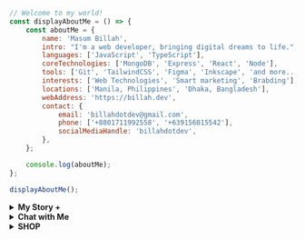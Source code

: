                                                
```javascript                                                                                                          
// Welcome to my world!                                                          
const displayAboutMe = () => {
    const aboutMe = {
        name: 'Masum Billah',
        intro: "I'm a web developer, bringing digital dreams to life.",
        languages: ['JavaScript', 'TypeScript'],
        coreTechnologies: ['MongoDB', 'Express', 'React', 'Node'],
        tools: ['Git', 'TailwindCSS', 'Figma', 'Inkscape', 'and more...'],
        interests: ['Web Technologies', 'Smart marketing', 'Brabding'],
        locations: ['Manila, Philippines', 'Dhaka, Bangladesh'],
        webAddress: 'https://billah.dev',
        contact: {
            email: 'billahdotdev@gmail.com',
            phone: ['+8801711992558', '+639156015542'],
            socialMediaHandle: 'billahdotdev',
        },
    };

    console.log(aboutMe);
};

displayAboutMe(); 

```

<details> 
<summary><strong>My Story &#43;</strong></summary>                                      
  
<pre>
🙂 My Story:      
I am passionate about JavaScript and web technologies. Before the pandemic, I was just a struggling entrepreneur in the clothing industry.
'DhakaTeez' is a company where I hustled as a rainmaker. My business had its ups and downs, which were stressful, but I was learning 
 something new every day. During the pandemic, I decided to bring my passion into the business. Nowadays, two roles in my real-life game 
 are: Rainmaking for 'DhakaTeez' and 'Web Development Service'.  

👩‍💻 I Speak:
English, Bangla(Native), Taglish, and of course JavaScript!           

🎓 Certification:
I'm a Bangladesh University of Engineering and Technology (BUET) certified full-stack web developer   
on a journey of modern web mastery at the University of Helsinki.    
</pre>
</details>    


<details> 
<summary><strong>Chat with Me</strong></summary>         
 
<pre> 
There are times when you need someone to listen or give some advice. Book a slot to chat - anything from personal to career, 
Web Development, Graphic design, Digital Marketing, T-Shirt Business, and Mental Health.

The slots for June'25 and July'25 are fully booked. Availability for August will be announced in July'25 on my x account.   
<br />
For T-shirt Business inquiries, please fill out the <a href="https://docs.google.com/forms/d/e/1FAIpQLSef8mJz6FOO0TR3hb0upJO89fZXlB3xTG6W1qxsRAFUNTM74A/viewform?embedded=true" width="640" height="1442" frameborder="0" marginheight="0" marginwidth="0">Google Form</a> to receive a quick response. Thank you!
</pre>
</details>   
<details>
<summary><strong>SHOP</strong></summary>
 
# <img src="https://scontent.fdac2-1.fna.fbcdn.net/v/t39.30808-6/465125047_895983512627469_4433322105522532923_n.png?stp=dst-png_s960x960&_nc_cat=111&ccb=1-7&_nc_sid=cc71e4&_nc_eui2=AeF9ZRbetpz-K_ZL_2KNcQkff4s2cX0x1PJ_izZxfTHU8pmMml9UIvhp7JKaUMZi-B3nhqngqHj93iMI1M7IGpZa&_nc_ohc=PDM5npNkkqwQ7kNvgF7hGlQ&_nc_zt=23&_nc_ht=scontent.fdac2-1.fna&_nc_gid=ATEcSAE-G51NdEHYaPUSrni&oh=00_AYCCYBHmr0NB9fThJRx-cqf-_vqfTXJr2RUlcC6JyEbM4g&oe=676F79EB" alt="Garmetik Banner" style="width:100%;">
**Welcome to [GARMENTIK - Trendy & Affordable Clothing | Made in Bangladesh.](https://garmentik.com)** 


We offer trendy, affordable, and sustainable clothing crafted with 100% organic cotton and premium materials. Our collection features graphic t-shirts, printed t-shirts, and polo shirts designed for modern, fashion-conscious individuals. Shop exclusively online for stylish apparel proudly made in Bangladesh. Select your preferred T-shirt from the options below.

---
<div style="border: 1px solid #ddd; border-radius: 12px; padding: 16px; margin-bottom: 16px; box-shadow: 0 4px 6px rgba(0, 0, 0, 0.1); text-align: center; display: flex; flex-direction: column; justify-content: center; align-items: center; height: 300px;">
  <h3 style="font-size: 1.5rem; margin-top: 0;">Classic T-Shirt</h3>
  
  <!-- WhatsApp Logo and Website Link -->
  <div style="display: flex; justify-content: center; align-items: center; gap: 16px;">
    <!-- WhatsApp Logo -->
    <a href="#" style="text-decoration: none;">
      <img src="https://upload.wikimedia.org/wikipedia/commons/6/6b/WhatsApp.svg" alt="WhatsApp Logo" 
           style="width: 48px; height: 48px; cursor: pointer;">
    </a>
    <!-- Website Link -->
    <a href="https://garmntk.com" style="color: teal; text-decoration: none; font-weight: bold; font-size: 1rem;">
      Garmentik.com
    </a>
  </div>
</div>
  

---

### Cozy Digital
<div style="border: 1px solid #ddd; border-radius: 8px; padding: 16px; margin-bottom: 16px;">
  <img src="https://via.placeholder.com/600x600" alt="Cozy Hoodie" style="width:100%; border-radius: 8px;">
  <h3 style="margin-top: 10px;">Cozy Hoodie</h3>
  <p><strong>Price:</strong> $30</p>
  <p>Perfect for chilly days. Stay warm and stylish!</p>
  <a href="https://wa.me/+8801713401889?text=Hi%20there!%20I'm%20interested%20in%20your%20Cozy%20Hoodie" style="text-decoration:none;">
    <img src="https://img.shields.io/badge/Chat%20on-WhatsApp-brightgreen?style=for-the-badge&logo=whatsapp" alt="WhatsApp Button">
  </a>
</div>
---
